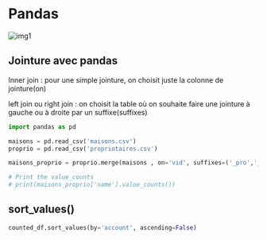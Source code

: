 # Pandas
![img1](https://i.guim.co.uk/img/media/54e2b9530919ffe21b006f21cdd192d097745f7e/0_54_2560_1536/master/2560.jpg?width=700&quality=85&auto=format&fit=max&s=137c244ec11a9cfb40ca25fe00fcf857)

## Jointure avec pandas

Inner join : pour une simple jointure, on choisit juste la colonne de jointure(on)

left join ou right join : on choisit la table où on souhaite faire une jointure à gauche ou à droite par un suffixe(suffixes)
```python
import pandas as pd

maisons = pd.read_csv('maisons.csv')
proprio = pd.read_csv('propriotaires.csv')

maisons_proprio = proprio.merge(maisons , on='vid', suffixes=('_pro','_mai'))

# Print the value_counts 
# print(maisons_proprio['name'].value_counts())

```

## sort_values()

```python
counted_df.sort_values(by='account', ascending=False)
```
